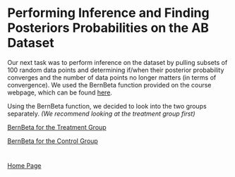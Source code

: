 # Performing Inference and Finding Posteriors Probabilities on the AB Dataset

Our next task was to perform inference on the dataset by pulling subsets of 100 random data points and determining if/when their posterior probability converges and the number of data points no longer matters (in terms of convergence). We used the BernBeta function provided on the course webpage, which can be found [here](https://github.com/EvaGostiuk/MAT4376-project-2-team-3/blob/master/AB_DataSet/BernBeta.R).

Using the BernBeta function, we decided to look into the two groups separately. *(We recommend looking at the treatment group first)*

[BernBeta for the Treatment Group](https://github.com/EvaGostiuk/MAT4376-project-2-team-3/blob/master/AB_DataSet/task_3/01-BernBeta_Treatment.md)

[BernBeta for the Control Group](https://github.com/EvaGostiuk/MAT4376-project-2-team-3/blob/master/AB_DataSet/task_3/02-BernBeta_Control.md)

# 

[Home Page](https://github.com/EvaGostiuk/MAT4376-project-2-team-3/blob/master/README.md)
